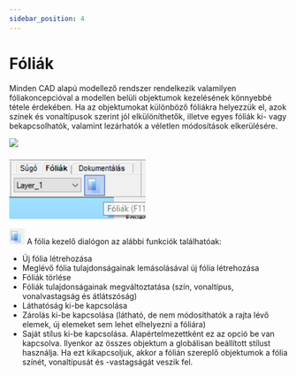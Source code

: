 ```yaml
---
sidebar_position: 4
---
```

# Fóliák

Minden CAD alapú modellező rendszer rendelkezik valamilyen fóliakoncepcióval a modellen belüli objektumok kezelésének könnyebbé tétele érdekében. Ha az objektumokat különböző fóliákra helyezzük el, azok színek és vonaltípusok szerint jól elkülöníthetők, illetve egyes fóliák ki- vagy bekapcsolhatók, valamint lezárhatók a véletlen módosítások elkerülésére.

[![](https://Consteelsoftware.com/wp-content/uploads/2022/02/dial_folia.png)](./img/wp-content-uploads-2022-02-dial_folia.png)

![alt text](img/elérhetésihely.png)


![](./img/wp-content-uploads-2021-04-5-5-layers-ico.png) A fólia kezelő dialógon az alábbi funkciók találhatóak:


- Új fólia létrehozása
- Meglévő fólia tulajdonságainak lemásolásával új fólia létrehozása
- Fóliák törlése
- Fóliák tulajdonságainak megváltoztatása (szín, vonaltípus, vonalvastagság és átlátszóság)
- Láthatóság ki-be kapcsolása
- Zárolás ki-be kapcsolása (látható, de nem módosíthatók a rajta lévő elemek, új elemeket sem lehet elhelyezni a fóliára)
- Saját stílus ki-be kapcsolása. Alapértelmezettként ez az opció be van kapcsolva. Ilyenkor az összes objektum a globálisan beállított stílust használja. Ha ezt kikapcsoljuk, akkor a fólián szereplő objektumok a fólia színét, vonaltípusát és -vastagságát veszik fel.
